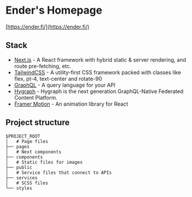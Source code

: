 # Ender's Homepage

[https://ender.fi/](https://ender.fi/)

## Stack

-   [Next.js](https://nextjs.org/) - A React framework with hybrid static & server rendering, and route pre-fetching, etc.
-   [TailwindCSS](https://tailwindcss.com/) - A utility-first CSS framework packed with classes like flex, pt-4, text-center and rotate-90
-   [GraphQL](https://graphql.org/) - A query language for your API
-   [Hygraph](https://hygraph.com/) - Hygraph is the next generation GraphQL-Native Federated Content Platform.
-   [Framer Motion](https://www.framer.com/motion/) - An animation library for React

## Project structure

```
$PROJECT_ROOT
│   # Page files
├── pages
│   # Next components
├── components
│   # Static files for images
├── public
│   # Service files that connect to APIs
├── services
│   # SCSS files
└── styles
```
